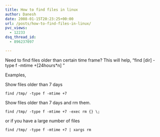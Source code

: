```yaml
---
title: How to find files in linux
author: Danesh
date: 2008-01-15T20:23:25+00:00
url: /posts/how-to-find-files-in-linux/
pvc_views:
  - 12233
dsq_thread_id:
  - 896237097

---
```

Need to find files older than certain time frame? This will help, &#8220;find [dir] -type f -mtime +[24hours*n] &#8221;

Examples,

Show files older than 7 days

    find /tmp/ -type f -mtime +7

Show files older than 7 days and rm them.

    find /tmp/ -type f -mtime +7 -exec rm {} \;

or if you have a large number of files

    find /tmp/ -type f -mtime +7 | xargs rm